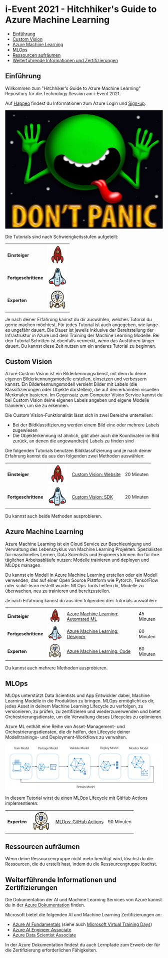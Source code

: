 # i-Event 2021 - Hitchhiker's Guide to Azure Machine Learning

- [Einführung](#einführung)
- [Custom Vision](#custom-vision)
- [Azure Machine Learning](#azure-machine-learning)
- [MLOps](#mlops)
- [Ressourcen aufräumen](#ressourcen-aufräumen)
- [Weiterführende Informationen und Zertifizierungen](#weiterführende-informationen-und-zertifizierungen)

## Einführung

Willkommen zum "Hitchhiker's Guide to Azure Machine Learning" Repository für die Technology Session am i-Event 2021.

Auf [Happeo](https://app.happeo.com/pages/1e1oopl952ukqf9e0h/AzureAmpDu/1e5g766dso0ms8i9mp) findest du Informationen zum Azure Login und [Sign-up](https://ipt-sandbox-selfservice.azurewebsites.net/signup).

![Don't Panic](./images/dont_panic.jpg)

Die Tutorials sind nach Schwierigkeitsstufen aufgeteilt:

|                      |                                                |
| -------------------- | ---------------------------------------------- |
| **Einsteiger**       | ![Einsteiger](./images/beginner.png)           |
| **Fortgeschrittene** | ![Fortgeschrittene](./images/intermediate.png) |
| **Experten**         | ![Experten](./images/expert.png)               |

Je nach deiner Erfahrung kannst du dir auswählen, welches Tutorial du gerne machen möchtest. Für jedes Tutorial ist auch angegeben, wie lange es ungefähr dauert. Die Dauer ist jeweils inklusive der Bereitstellung der Infrastruktur in Azure und dem Training der Machine Learning Modelle. Bei den Tutorial Schritten ist ebenfalls vermerkt, wenn das Ausführen länger dauert. Du kannst diese Zeit nutzen um ein anderes Tutorial zu beginnen.

## Custom Vision

Azure Custom Vision ist ein Bilderkennungsdienst, mit dem du deine eigenen Bilderkennungsmodelle erstellen, einsetzen und verbessern kannst. Ein Bilderkennungsmodell versieht Bilder mit Labels (die Klassifizierungen oder Objekte darstellen), die auf den erkannten visuellen Merkmalen basieren. Im Gegensatz zum Computer Vision Service kannst du bei Custom Vision deine eigenen Labels angeben und eigene Modelle trainieren, um sie zu erkennen.

Die Custom Vision-Funktionalität lässt sich in zwei Bereiche unterteilen:
* Bei der Bildklassifizierung werden einem Bild eine oder mehrere Labels zugewiesen
* Die Objekterkennung ist ähnlich, gibt aber auch die Koordinaten im Bild zurück, an denen die angewandte(n) Labels zu finden sind

Die folgenden Tutorials benutzen Bildklassifizierung und je nach deiner Erfahrung kannst du aus den folgenden zwei Methoden auswählen:

|                      |                                                |                                                              |            |
| -------------------- | ---------------------------------------------- | ------------------------------------------------------------ | ---------- |
| **Einsteiger**       | ![Einsteiger](./images/beginner.png)           | [Custom Vision: Website](01_custom_vision/website/README.md) | 20 Minuten |
| **Fortgeschrittene** | ![Fortgeschrittene](./images/intermediate.png) | [Custom Vision: SDK](01_custom_vision/sdk/README.md)         | 20 Minuten |

Du kannst auch beide Methoden ausprobieren.

## Azure Machine Learning

Azure Machine Learning ist ein Cloud Service zur Beschleunigung und Verwaltung des Lebenszyklus von Machine Learning Projekten. Spezialisten für maschinelles Lernen, Data Scientists und Engineers können ihn für ihre täglichen Arbeitsabläufe nutzen: Modelle trainieren und deployen und MLOps managen.

Du kannst ein Modell in Azure Machine Learning erstellen oder ein Modell verwenden, das auf einer Open Source Plattform wie Pytorch, TensorFlow oder scikit-learn erstellt wurde. MLOps Tools helfen dir, Modelle zu überwachen, neu zu trainieren und bereitzustellen.

Je nach Erfahrung kannst du aus den folgenden drei Tutorials auswählen:

|                      |                                                |                                                                       |            |
| -------------------- | ---------------------------------------------- | --------------------------------------------------------------------- | ---------- |
| **Einsteiger**       | ![Einsteiger](./images/beginner.png)           | [Azure Machine Learning: Automated ML](02_azure_ml/auto_ml/README.md) | 45 Minuten |
| **Fortgeschrittene** | ![Fortgeschrittene](./images/intermediate.png) | [Azure Machine Learning: Designer](02_azure_ml/designer/README.md)    | 60 Minuten |
| **Experten**         | ![Experten](./images/expert.png)               | [Azure Machine Learning: Code](02_azure_ml/code/README.md)            | 60 Minuten |

Du kannst auch mehrere Methoden ausprobieren.

## MLOps

MLOps unterstützt Data Scientists und App Entwickler dabei, Machine Learning Modelle in die Produktion zu bringen. MLOps ermöglicht es dir, jedes Asset in deinem Machine Learning Lifecycle zu verfolgen, zu versionieren, zu prüfen, zu zertifizieren und wiederzuverwenden und bietet Orchestrierungsdienste, um die Verwaltung dieses Lifecycles zu optimieren.

Azure ML enthält eine Reihe von Asset-Management- und Orchestrierungsdiensten, die dir helfen, den Lifecycle deiner Modelltrainings- und Deployment-Workflows zu verwalten.

![ML Lifecycle](./images/ml-lifecycle.png)

In diesem Tutorial wirst du einen MLOps Lifecycle mit GitHub Actions implementieren:

|              |                                  |                                             |            |
| ------------ | -------------------------------- | ------------------------------------------- | ---------- |
| **Experten** | ![Experten](./images/expert.png) | [MLOps: GitHub Actions](03_mlops/README.md) | 90 Minuten |

## Ressourcen aufräumen

Wenn deine Ressourcengruppe nicht mehr benötigt wird, löschst du die Ressourcen, die du erstellt hast, indem du die Ressourcengruppe löschst.

## Weiterführende Informationen und Zertifizierungen

Die Dokumentation der AI und Machine Learning Services von Azure kannst du in der [Azure Dokumentation](https://docs.microsoft.com/en-us/azure/?product=ai-machine-learning) finden.

Microsoft bietet die folgenden AI und Machine Learning Zertifizierungen an:

* [Azure AI Fundamentals](https://docs.microsoft.com/en-us/learn/certifications/azure-ai-fundamentals/) (siehe auch [Microsoft Virtual Training Days](https://www.microsoft.com/en-us/trainingdays))
* [Azure AI Engineer Associate](https://docs.microsoft.com/en-us/learn/certifications/azure-ai-engineer/)
* [Azure Data Scientist Associate](https://docs.microsoft.com/en-us/learn/certifications/azure-data-scientist/)

In der Azure Dokumentation findest du auch Lernpfade zum Erwerb der für die Zertifizierung erforderlichen Fähigkeiten.
